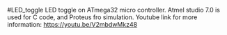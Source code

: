 #LED_toggle
LED toggle on ATmega32 micro controller.
Atmel studio 7.0 is used for C code, and Proteus fro simulation.
Youtube link for more information: https://youtu.be/V2mbdwMkz48
